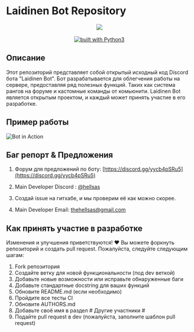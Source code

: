 # Laidinen Bot Repository
<div align="center">
<img src="https://github.com/Laidfinland-Team/Laidinen-Bot/blob/master/otherfile/Bot_ava.png">
<br/>
<br/>
<a href="https://www.python.org/"><img src="https://img.shields.io/badge/built%20with-Python3-green.svg" alt="built with Python3"></a>
</div>

## Описание
Этот репозиторий представляет собой открытый исходный код Discord бота "Laidinen Bot". Бот разрабатывается для облегчения работы на сервере, предоставляя ряд полезных функций. Таких как система рангов на форуме и кастомные команды от комьюнити. Laidinen Bot является открытым проектом, и каждый может принять участие в его разработке.

## Пример работы
![Bot in Action]([path/to/example/gif](https://github.com/Laidfinland-Team/Laidinen-Bot/blob/master/otherfile/gif.gif))

## Баг репорт & Предложения
1. Форум для предложений по боту: [https://discord.gg/yycb4pSRu5](https://discord.gg/yycb4pSRu5)

2. Main Developer Discord : [@hellsas](https://discord.com/users/hellsas)

3. Создай issue на гитхабе, и мы проверим её как можно скорее. 

4. Main Developer Email: [thehellsas@gmail.com](mailto:thehellsas@gmail.com)


## Как принять участие в разработке
Изменения и улучшения приветствуются! ❤️ Вы можете форкнуть репозиторий и создать pull request. Пожалуйста, следуйте следующим шагам:
1. Fork репозитория
2. Создайте ветку для новой функциональности (под dev веткой)
3. Добавьте новые возможности или исправьте обнаруженные баги
4. Добавьте стандартные docstring для ваших функций
5. Обновите README.md (если необходимо)
6. Пройдите все тесты CI
7. Обновите AUTHORS.md
8. Добавьте своё имя в раздел # Другие участники #
9. Подайте pull request в dev (пожалуйста, заполните шаблон pull request)
